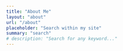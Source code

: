 ```yaml
---
title: "About Me"
layout: "about"
url: "/about"
placeholder: "Search within my site"
summary: "search"
# description: "Search for any keyword..."
---
```

